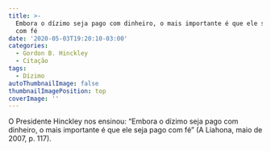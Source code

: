 ```yaml
---
title: >-
  Embora o dízimo seja pago com dinheiro, o mais importante é que ele seja pago
  com fé
date: '2020-05-03T19:20:10-03:00'
categories:
  - Gordon B. Hinckley
  - Citação
tags:
  - Dízimo
autoThumbnailImage: false
thumbnailImagePosition: top
coverImage: ''
---
```

O Presidente Hinckley nos ensinou: “Embora o dízimo seja pago com dinheiro, o mais importante é que ele seja pago com fé” (A Liahona, maio de 2007, p. 117).
